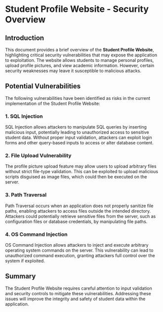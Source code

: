 # Student Profile Website - Security Overview

## Introduction

This document provides a brief overview of the **Student Profile Website**, highlighting critical security vulnerabilities that may expose the application to exploitation. The website allows students to manage personal profiles, upload profile pictures, and view academic information. However, certain security weaknesses may leave it susceptible to malicious attacks. 

## Potential Vulnerabilities

The following vulnerabilities have been identified as risks in the current implementation of the Student Profile Website:

### 1. SQL Injection

SQL Injection allows attackers to manipulate SQL queries by inserting malicious input, potentially leading to unauthorized access to sensitive student data. Without proper input validation, attackers can exploit login forms and other query-based inputs to access or alter database content.

### 2. File Upload Vulnerability

The profile picture upload feature may allow users to upload arbitrary files without strict file-type validation. This can be exploited to upload malicious scripts disguised as image files, which could then be executed on the server.

### 3. Path Traversal

Path Traversal occurs when an application does not properly sanitize file paths, enabling attackers to access files outside the intended directory. Attackers could potentially retrieve sensitive files from the server, such as configuration files or database credentials, by manipulating file paths.

### 4. OS Command Injection

OS Command Injection allows attackers to inject and execute arbitrary operating system commands on the server. This vulnerability can lead to unauthorized command execution, granting attackers full control over the system if exploited.

## Summary

The Student Profile Website requires careful attention to input validation and security controls to mitigate these vulnerabilities. Addressing these issues will improve the integrity and safety of student data within the application.
